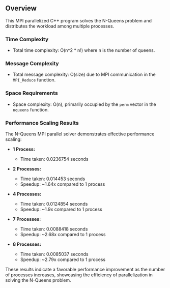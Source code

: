## Overview

This MPI parallelized C++ program solves the N-Queens problem and distributes the workload among multiple processes.

### Time Complexity

- Total time complexity: O(n^2 * n!) where n is the number of queens.

### Message Complexity

- Total message complexity: O(size) due to MPI communication in the `MPI_Reduce` function.

### Space Requirements

- Space complexity: O(n), primarily occupied by the `perm` vector in the `nqueens` function.

### Performance Scaling Results

The N-Queens MPI parallel solver demonstrates effective performance scaling:

- **1 Process:**
  - Time taken: 0.0236754 seconds

- **2 Processes:**
  - Time taken: 0.014453 seconds
  - Speedup: ~1.64x compared to 1 process

- **4 Processes:**
  - Time taken: 0.0124854 seconds
  - Speedup: ~1.9x compared to 1 process

- **7 Processes:**
  - Time taken: 0.0088418 seconds
  - Speedup: ~2.68x compared to 1 process

- **8 Processes:**
  - Time taken: 0.0085037 seconds
  - Speedup: ~2.79x compared to 1 process

These results indicate a favorable performance improvement as the number of processes increases, showcasing the efficiency of parallelization in solving the N-Queens problem.

